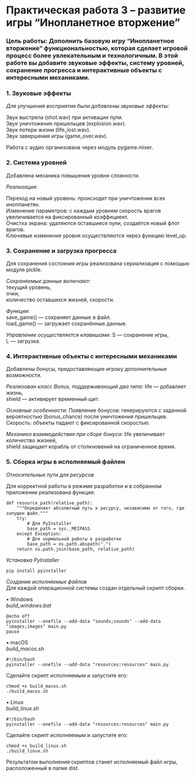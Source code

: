 # Практическая работа 3 – развитие игры “Инопланетное вторжение”
### Цель работы: Дополнить базовую игру “Инопланетное вторжение” функциональностью, которая сделает игровой процесс более увлекательным и технологичным. В этой работе вы добавите звуковые эффекты, систему уровней, сохранение прогресса и интерактивные объекты с интересными механиками.

### 1. Звуковые эффекты
*Для улучшения восприятия были добавлены звуковые эффекты:*  

Звук выстрела (shot.wav) при активации пули.  
Звук уничтожения пришельцев (explosion.wav).  
Звук потери жизни (life_lost.wav).  
Звук завершения игры (game_over.wav).  

Работа с аудио организована через модуль pygame.mixer.

### 2. Система уровней
Добавлена механика повышения уровня сложности.

*Реализация:*

Переход на новый уровень: происходит при уничтожении всех инопланетян.  
Изменение параметров: с каждым уровнем скорость врагов увеличивается на фиксированный коэффициент.  
Очистка экрана: удаляются оставшиеся пули, создаётся новый флот врагов.  
Ключевые изменения уровня осуществляются через функцию level_up.  

### 3. Сохранение и загрузка прогресса
Для сохранения состояния игры реализована сериализация с помощью модуля pickle. 

*Сохраняемые данные включают:*  
текущий уровень,  
очки,  
количество оставшихся жизней,
скорости.  

*Функции:*  
save_game() — сохраняет данные в файл.  
load_game() — загружает сохранённые данные.  

*Управление осуществляется клавишами:*
S — сохранение игры,  
L — загрузка.  

### 4. Интерактивные объекты с интересными механиками
Добавлены бонусы, предоставляющие игроку дополнительные возможности. 

*Реализован класс Bonus, поддерживающий два типа:*
life — добавляет жизнь,  
shield — активирует временный щит.  

*Основные особенности:*
Появление бонусов: генерируются с заданной вероятностью (bonus_chance) после уничтожения пришельцев.  
Скорость: объекты падают с фиксированной скоростью.  

*Механика взаимодействия при сборе бонуса:*
life увеличивает количество жизней,  
shield защищает корабль от столкновений на ограниченное время.  

### 5. Сборка игры в исполняемый файлен

*Относительные пути для ресурсов*

Для корректной работы в режиме разработки и в собранном приложении реализована функция:
```
def resource_path(relative_path):
    """Определяет абсолютный путь к ресурсу, независимо от того, где запущен файл."""
    try:
        # Для PyInstaller
        base_path = sys._MEIPASS
    except Exception:
        # Для нормальной работы в разработке
        base_path = os.path.abspath(".")
    return os.path.join(base_path, relative_path)
```

*Установка PyInstaller*  
```
pip install pyinstaller
```

*Создание исполняемых файлов*  
Для каждой операционной системы создан отдельный скрипт сборки.  

• Windows  
*build_windows.bat*  
```
@echo off
pyinstaller --onefile --add-data "sounds;sounds" --add-data "images;images" main.py
pause
```

• macOS  
*build_macos.sh*  
```
#!/bin/bash
pyinstaller --onefile --add-data "resources:resources" main.py
```
Сделайте скрипт исполняемым и запустите его:
```
chmod +x build_macos.sh
./build_macos.sh
```

• Linux  
*build_linux.sh*  
```
#!/bin/bash
pyinstaller --onefile --add-data "resources:resources" main.py
```
Сделайте скрипт исполняемым и запустите его:
```
chmod +x build_linux.sh
./build_linux.sh
```

Результатом выполнения скриптов станет исполняемый файл игры, расположенный в папке dist.



